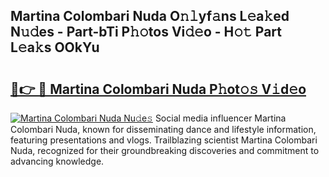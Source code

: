 ## Martina Colombari Nuda O𝚗𝚕yf𝚊ns L𝚎a𝚔ed N𝚞𝚍es - Part-bTi P𝚑𝚘tos Vi𝚍𝚎o - H𝚘𝚝 Part L𝚎a𝚔s OOkYu

# <h2><a href="http://kfbzqls.oniu.top/?m=Martina+Colombari+Nuda">🔗👉 🔴 Martina Colombari Nuda P𝚑ot𝚘𝚜 V𝚒d𝚎o</a></h2>

[![Martina Colombari Nuda Nu𝚍e𝚜](https://i.imgur.com/0qMVB7G.gif)](http://kfbzqls.oniu.top/?m=Martina+Colombari+Nuda)
Social media influencer Martina Colombari Nuda, known for disseminating dance and lifestyle information, featuring presentations and vlogs. Trailblazing scientist Martina Colombari Nuda, recognized for their groundbreaking discoveries and commitment to advancing knowledge.  

